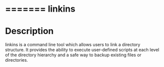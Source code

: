 =======
linkins
=======

Description
===========

linkins is a command line tool which allows users to link a directory
structure. It provides the ability to execute user-defined scripts at
each level of the directory hierarchy and a safe way to backup
existing files or directories.
